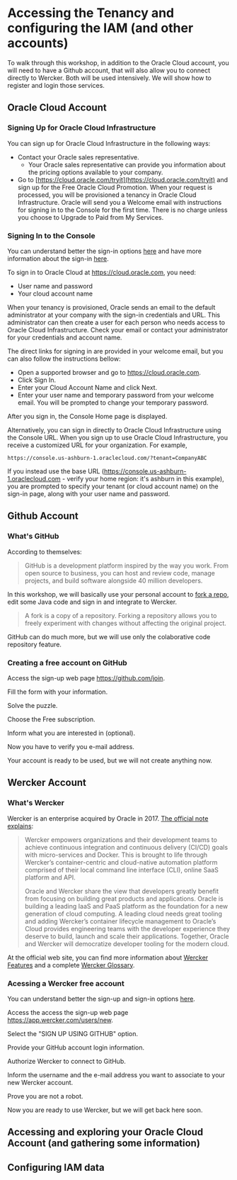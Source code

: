 # Accessing the Tenancy and configuring the IAM (and other accounts)

To walk through this workshop, in addition to the Oracle Cloud account, you will need to have a Github account, that will also allow you to connect directly to Wercker. Both will be used intensively. We will show how to register and login those services.

## Oracle Cloud Account

### Signing Up for Oracle Cloud Infrastructure

You can sign up for Oracle Cloud Infrastructure in the following ways:

* Contact your Oracle sales representative.
  * Your Oracle sales representative can provide you information about the pricing options available to your company.
* Go to [https://cloud.oracle.com/tryit](https://cloud.oracle.com/tryit) and sign up for the Free Oracle Cloud Promotion.
  When your request is processed, you will be provisioned a tenancy in Oracle Cloud Infrastructure. Oracle will send you a Welcome email with instructions for signing in to the Console for the first time. There is no charge unless you choose to Upgrade to Paid from My Services.

### Signing In to the Console

You can understand better the sign-in options [here](https://docs.cloud.oracle.com/iaas/Content/GSG/Concepts/signinoptions.htm) and have more information about the sign-in [here](https://docs.cloud.oracle.com/iaas/Content/GSG/Tasks/signingin.htm).

To sign in to Oracle Cloud at <https://cloud.oracle.com>, you need:

* User name and password
* Your cloud account name

When your tenancy is provisioned, Oracle sends an email to the default administrator at your company with the sign-in credentials and URL. This administrator can then create a user for each person who needs access to Oracle Cloud Infrastructure. Check your email or contact your administrator for your credentials and account name.

The direct links for signing in are provided in your welcome email, but you can also follow the instructions bellow:

* Open a supported browser and go to <https://cloud.oracle.com>.
* Click Sign In.
* Enter your Cloud Account Name and click Next.
* Enter your user name and temporary password from your welcome email. You will be prompted to change your temporary password.

After you sign in, the Console Home page is displayed.

Alternatively, you can sign in directly to Oracle Cloud Infrastructure using the Console URL. When you sign up to use Oracle Cloud Infrastructure, you receive a customized URL for your organization. For example,

    https://console.us-ashburn-1.oraclecloud.com/?tenant=CompanyABC

If you instead use the base URL (<https://console.us-ashburn-1.oraclecloud.com> - verify your home region: it's ashburn in this example), you are prompted to specify your tenant (or cloud account name) on the sign-in page, along with your user name and password.

## Github Account

### What's GitHub

According to themselves:
> GitHub is a development platform inspired by the way you work. From open source to business, you can host and review code, manage projects, and build software alongside 40 million developers.

In this workshop, we will basically use your personal account to [fork a repo](https://help.github.com/en/articles/fork-a-repo), edit some Java code and sign in and integrate to Wercker.

> A fork is a copy of a repository. Forking a repository allows you to freely experiment with changes without affecting the original project.

GitHub can do much more, but we will use only the colaborative code repository feature.

### Creating a free account on GitHub

Access the sign-up web page <https://github.com/join>.

Fill the form with your information.

Solve the puzzle.

Choose the Free subscription.

Inform what you are interested in (optional).

Now you have to verify you e-mail address.

Your account is ready to be used, but we will not create anything now.

## Wercker Account

### What's Wercker

Wercker is an enterprise acquired by Oracle in 2017. [The official note explains](https://www.oracle.com/corporate/acquisitions/wercker/):

> Wercker empowers organizations and their development teams to achieve continuous integration and continuous delivery (CI/CD) goals with micro-services and Docker. This is brought to life through Wercker’s container-centric and cloud-native automation platform comprised of their local command line interface (CLI), online SaaS platform and API.
>
>
> Oracle and Wercker share the view that developers greatly benefit from focusing on building great products and applications. Oracle is building a leading IaaS and PaaS platform as the foundation for a new generation of cloud computing. A leading cloud needs great tooling and adding Wercker’s container lifecycle management to Oracle’s Cloud provides engineering teams with the developer experience they deserve to build, launch and scale their applications. Together, Oracle and Wercker will democratize developer tooling for the modern cloud.

At the official web site, you can find more information about [Wercker Features](https://devcenter.wercker.com/overview-and-core-concepts/wercker-features/) and a complete [Wercker Glossary](https://devcenter.wercker.com/supplementary-information/wercker-glossary/).

### Acessing a Wercker free account

You can understand better the sign-up and sign-in options [here](https://devcenter.wercker.com/introductions/create-account/).

Access the access the sign-up web page <https://app.wercker.com/users/new>.

Select the "SIGN UP USING GITHUB" option.

Provide your GitHub account login information.

Authorize Wercker to connect to GitHub.

Inform the username and the e-mail address you want to associate to your new Wercker account.

Prove you are not a robot.

Now you are ready to use Wercker, but we will get back here soon.

## Accessing and exploring your Oracle Cloud Account (and gathering some information)

## Configuring IAM data
